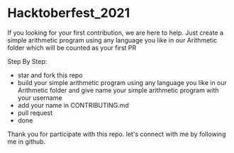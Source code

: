 # Hacktoberfest_2021

If you looking for your first contribution, we are here to help. Just create a simple arithmetic program using any language you like in our Arithmetic folder which will be counted as your first PR

Step By Step:
- star and fork this repo
- build your simple arithmetic program using any language you like in our Arithmetic folder and give name your simple arithmetic program with your username
- add your name in CONTRIBUTING.md
- pull request
- done

Thank you for participate with this repo. let's connect with me by following me in github.
